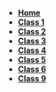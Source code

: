 <!-- _navbar.md -->
*  **[Home](README.md)**
*  **[Class 1](class1.md)**
*  **[Class 2](class2.md)**
*  **[Class 3](class3.md)**
*  **[Class 4](class4.md)**
*  **[Class 5](class5.md)**
*  **[Class 6](class6.md)**
*  **[Class 9](class9.md)**
